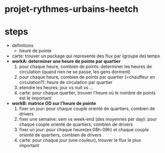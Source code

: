 # projet-rythmes-urbains-heetch


# steps
- definitions
    - heure de pointe
- carte: trouver un package qui represente des flux par (groupe de) temps
- **workA: determiner une heure de pointe par quartier**
    1. pour chaque heure, combien de points: determiner les heures de circulation (quand rien ne se passe, les gens dorment)
    2. pour chaque heure, combien de points par quartier (=chauffeur en circulation?): heure de circulation par quartier        
    3. etendre les heures: jour vs nuit vs ...
    4. carte: pour chaque quartier, trouver l'heure où le nombre de points est le important
- **workB: matrice OD sur l'heure de pointe**
    1. fixer un jour: pour chaque couple orienté de quartiers, combien de drivers
    2. fixer une semaine: sem vs week-end (des moyennes per day): pour chaque couple orienté de quartiers, combien de drivers
    3. fixer un jour: pour chaque heure(ex:08h-09h) et chaque couple orienté de quartiers, combien de drivers 
    4. carte: pour chaque jour (une couleur), trouver le flux le plux important
